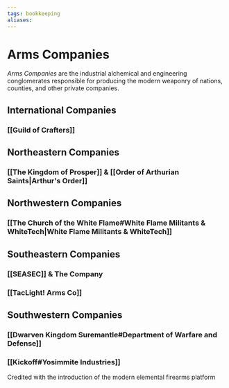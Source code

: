 ```yaml
---
tags: bookkeeping
aliases:
---
```


# Arms Companies
*Arms Companies* are the industrial alchemical and engineering conglomerates responsible for producing the modern weaponry of nations, counties, and other private companies.

## International Companies
### [[Guild of Crafters]]
## Northeastern Companies
### [[The Kingdom of Prosper]] & [[Order of Arthurian Saints|Arthur's Order]]
## Northwestern Companies
### [[The Church of the White Flame#White Flame Militants & WhiteTech|White Flame Militants & WhiteTech]]
## Southeastern Companies
### [[SEASEC]] & The Company
### [[TacLight! Arms Co]]
## Southwestern Companies
### [[Dwarven Kingdom Suremantle#Department of Warfare and Defense]]
### [[Kickoff#Yosimmite Industries]]
Credited with the introduction of the modern elemental firearms platform 